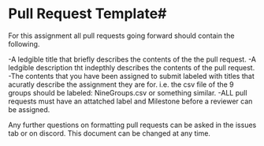# Pull Request Template#

For this assignment all pull requests going  forward should contain the following.

  -A ledgible title that briefly describes the contents of the the pull request.
  -A ledgible description tht indepthly describes the contents of the pull request.
  -The contents that you have been assigned to submit labeled with titles that acuratly describe the assignment they are for. i.e. the csv file of the 9 groups should be labeled: NineGroups.csv or something similar.
  -ALL pull requests must have an attatched label and Milestone before a reviewer can be assigned.

Any further questions on formatting pull requests can be asked in the issues tab or on discord. This document can be changed at any time.
